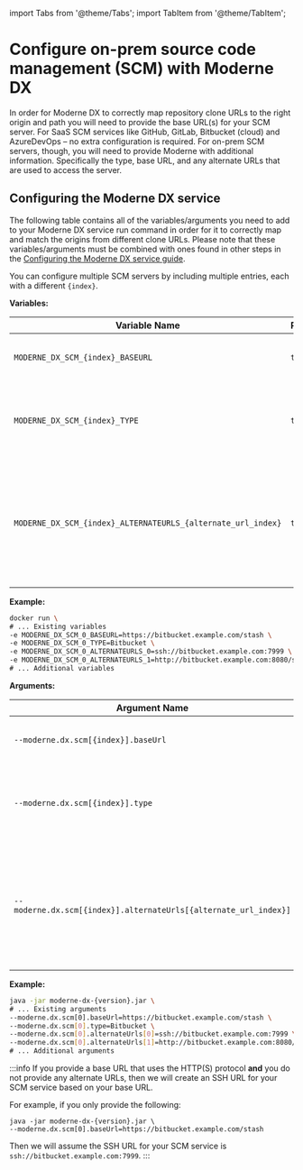 import Tabs from '@theme/Tabs';
import TabItem from '@theme/TabItem';

# Configure on-prem source code management (SCM) with Moderne DX

In order for Moderne DX to correctly map repository clone URLs to the right origin and path you will need to provide the base URL(s) for your SCM server. For SaaS SCM services like GitHub, GitLab, Bitbucket (cloud) and AzureDevOps – no extra configuration is required. For on-prem SCM servers, though, you will need to provide Moderne with additional information. Specifically the type, base URL, and any alternate URLs that are used to access the server.

## Configuring the Moderne DX service

The following table contains all of the variables/arguments you need to add to your Moderne DX service run command in order for it to correctly map and match the origins from different clone URLs. Please note that these variables/arguments must be combined with ones found in other steps in the [Configuring the Moderne DX service guide](dx-configuration.md).

You can configure multiple SCM servers by including multiple entries, each with a different `{index}`.

<Tabs groupId="dx-type">
<TabItem value="oci-container" label="OCI Container">

**Variables:**

| Variable Name                                                | Required | Default | Description                                                                                                                                                                                                      |
|--------------------------------------------------------------|----------|---------|------------------------------------------------------------------------------------------------------------------------------------------------------------------------------------------------------------------|
| `MODERNE_DX_SCM_{index}_BASEURL`                             | `true`   |         | The primary URL of your SCM server. This URL will be used as the origin.                                                                                                                                         |
| `MODERNE_DX_SCM_{index}_TYPE`                                | `true`   |         | Specifies the type of the SCM server (case insensitive). Choose between: `GitHub, GitLab, Bitbucket, BitbucketCloud, AzureDevOps`.                                                                               |
| `MODERNE_DX_SCM_{index}_ALTERNATEURLS_{alternate_url_index}` | `true`   |         | One or more alternate URLs (each with a different `{alternate_url_index}`) which point to the same server. Use this to specify all the protocol and port combinations that can be used to reach the same server. |

**Example:**

```bash
docker run \
# ... Existing variables
-e MODERNE_DX_SCM_0_BASEURL=https://bitbucket.example.com/stash \
-e MODERNE_DX_SCM_0_TYPE=Bitbucket \
-e MODERNE_DX_SCM_0_ALTERNATEURLS_0=ssh://bitbucket.example.com:7999 \
-e MODERNE_DX_SCM_0_ALTERNATEURLS_1=http://bitbucket.example.com:8080/stash \
# ... Additional variables
```
</TabItem>

<TabItem value="executable-jar" label="Executable JAR">


**Arguments:**

| Argument Name                                                | Required | Default | Description                                                                                                                                                                                                      |
|--------------------------------------------------------------|----------|---------|------------------------------------------------------------------------------------------------------------------------------------------------------------------------------------------------------------------|
| `--moderne.dx.scm[{index}].baseUrl`                             | `true`   |         | The primary URL of your SCM server. This URL will be used as the origin.                                                                                                                                         |
| `--moderne.dx.scm[{index}].type`                                | `true`   |         | Specifies the type of the SCM server (case insensitive). Choose between: `GitHub, GitLab, Bitbucket, BitbucketCloud, AzureDevOps`.                                                                               |
| `--moderne.dx.scm[{index}].alternateUrls[{alternate_url_index}]` | `true`   |         | One or more alternate URLs (each with a different `{alternate_url_index}`) which point to the same server. Use this to specify all the protocol and port combinations that can be used to reach the same server. |

**Example:**

```bash
java -jar moderne-dx-{version}.jar \
# ... Existing arguments
--moderne.dx.scm[0].baseUrl=https://bitbucket.example.com/stash \
--moderne.dx.scm[0].type=Bitbucket \
--moderne.dx.scm[0].alternateUrls[0]=ssh://bitbucket.example.com:7999 \
--moderne.dx.scm[0].alternateUrls[1]=http://bitbucket.example.com:8080/stash \
# ... Additional arguments
```
</TabItem>
</Tabs>

:::info
If you provide a base URL that uses the HTTP(S) protocol **and** you do not provide any alternate URLs, then we will create an SSH URL for your SCM service based on your base URL.

For example, if you only provide the following:
```
java -jar moderne-dx-{version}.jar \
--moderne.dx.scm[0].baseUrl=https://bitbucket.example.com/stash
```
Then we will assume the SSH URL for your SCM service is `ssh://bitbucket.example.com:7999`.
:::
